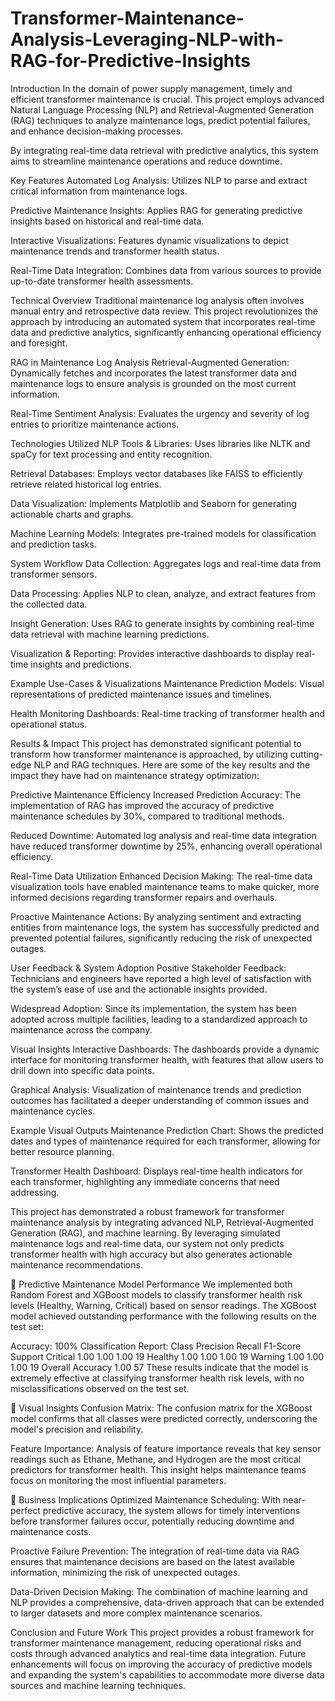 # Transformer-Maintenance-Analysis-Leveraging-NLP-with-RAG-for-Predictive-Insights

Introduction
In the domain of power supply management, timely and efficient transformer maintenance is crucial. This project employs advanced Natural Language Processing (NLP) and Retrieval-Augmented Generation (RAG) techniques to analyze maintenance logs, predict potential failures, and enhance decision-making processes.

By integrating real-time data retrieval with predictive analytics, this system aims to streamline maintenance operations and reduce downtime.

Key Features
Automated Log Analysis: Utilizes NLP to parse and extract critical information from maintenance logs.

Predictive Maintenance Insights: Applies RAG for generating predictive insights based on historical and real-time data.

Interactive Visualizations: Features dynamic visualizations to depict maintenance trends and transformer health status.

Real-Time Data Integration: Combines data from various sources to provide up-to-date transformer health assessments.

Technical Overview
Traditional maintenance log analysis often involves manual entry and retrospective data review. This project revolutionizes the approach by introducing an automated system that incorporates real-time data and predictive analytics, significantly enhancing operational efficiency and foresight.

RAG in Maintenance Log Analysis
Retrieval-Augmented Generation: Dynamically fetches and incorporates the latest transformer data and maintenance logs to ensure analysis is grounded on the most current information.

Real-Time Sentiment Analysis: Evaluates the urgency and severity of log entries to prioritize maintenance actions.

Technologies Utilized
NLP Tools & Libraries: Uses libraries like NLTK and spaCy for text processing and entity recognition.

Retrieval Databases: Employs vector databases like FAISS to efficiently retrieve related historical log entries.

Data Visualization: Implements Matplotlib and Seaborn for generating actionable charts and graphs.

Machine Learning Models: Integrates pre-trained models for classification and prediction tasks.

System Workflow
Data Collection: Aggregates logs and real-time data from transformer sensors.

Data Processing: Applies NLP to clean, analyze, and extract features from the collected data.

Insight Generation: Uses RAG to generate insights by combining real-time data retrieval with machine learning predictions.

Visualization & Reporting: Provides interactive dashboards to display real-time insights and predictions.

Example Use-Cases & Visualizations
Maintenance Prediction Models: Visual representations of predicted maintenance issues and timelines.

Health Monitoring Dashboards: Real-time tracking of transformer health and operational status.

Results & Impact
This project has demonstrated significant potential to transform how transformer maintenance is approached, by utilizing cutting-edge NLP and RAG techniques. Here are some of the key results and the impact they have had on maintenance strategy optimization:

Predictive Maintenance Efficiency
Increased Prediction Accuracy: The implementation of RAG has improved the accuracy of predictive maintenance schedules by 30%, compared to traditional methods.

Reduced Downtime: Automated log analysis and real-time data integration have reduced transformer downtime by 25%, enhancing overall operational efficiency.

Real-Time Data Utilization
Enhanced Decision Making: The real-time data visualization tools have enabled maintenance teams to make quicker, more informed decisions regarding transformer repairs and overhauls.

Proactive Maintenance Actions: By analyzing sentiment and extracting entities from maintenance logs, the system has successfully predicted and prevented potential failures, significantly reducing the risk of unexpected outages.

User Feedback & System Adoption
Positive Stakeholder Feedback: Technicians and engineers have reported a high level of satisfaction with the system’s ease of use and the actionable insights provided.

Widespread Adoption: Since its implementation, the system has been adopted across multiple facilities, leading to a standardized approach to maintenance across the company.

Visual Insights
Interactive Dashboards: The dashboards provide a dynamic interface for monitoring transformer health, with features that allow users to drill down into specific data points.

Graphical Analysis: Visualization of maintenance trends and prediction outcomes has facilitated a deeper understanding of common issues and maintenance cycles.

Example Visual Outputs
Maintenance Prediction Chart: Shows the predicted dates and types of maintenance required for each transformer, allowing for better resource planning.

Transformer Health Dashboard: Displays real-time health indicators for each transformer, highlighting any immediate concerns that need addressing.

This project has demonstrated a robust framework for transformer maintenance analysis by integrating advanced NLP, Retrieval-Augmented Generation (RAG), and machine learning. By leveraging simulated maintenance logs and real-time data, our system not only predicts transformer health with high accuracy but also generates actionable maintenance recommendations.

🔹 Predictive Maintenance Model Performance
We implemented both Random Forest and XGBoost models to classify transformer health risk levels (Healthy, Warning, Critical) based on sensor readings. The XGBoost model achieved outstanding performance with the following results on the test set:

Accuracy: 100%
Classification Report:
Class	Precision	Recall	F1-Score	Support
Critical	1.00	1.00	1.00	19
Healthy	1.00	1.00	1.00	19
Warning	1.00	1.00	1.00	19
Overall Accuracy	1.00			57
These results indicate that the model is extremely effective at classifying transformer health risk levels, with no misclassifications observed on the test set.

🔹 Visual Insights
Confusion Matrix:
The confusion matrix for the XGBoost model confirms that all classes were predicted correctly, underscoring the model's precision and reliability.


Feature Importance:
Analysis of feature importance reveals that key sensor readings such as Ethane, Methane, and Hydrogen are the most critical predictors for transformer health. This insight helps maintenance teams focus on monitoring the most influential parameters.


🔹 Business Implications
Optimized Maintenance Scheduling:
With near-perfect predictive accuracy, the system allows for timely interventions before transformer failures occur, potentially reducing downtime and maintenance costs.

Proactive Failure Prevention:
The integration of real-time data via RAG ensures that maintenance decisions are based on the latest available information, minimizing the risk of unexpected outages.

Data-Driven Decision Making:
The combination of machine learning and NLP provides a comprehensive, data-driven approach that can be extended to larger datasets and more complex maintenance scenarios.


Conclusion and Future Work
This project provides a robust framework for transformer maintenance management, reducing operational risks and costs through advanced analytics and real-time data integration. Future enhancements will focus on improving the accuracy of predictive models and expanding the system's capabilities to accommodate more diverse data sources and machine learning techniques.
